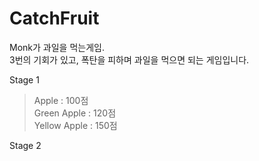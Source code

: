 # CatchFruit

Monk가 과일을 먹는게임.<br>
3번의 기회가 있고, 폭탄을 피하며 과일을 먹으면 되는 게임입니다.

Stage 1
>Apple : 100점
><br>
>Green Apple : 120점
><br>
>Yellow Apple : 150점

Stage 2

